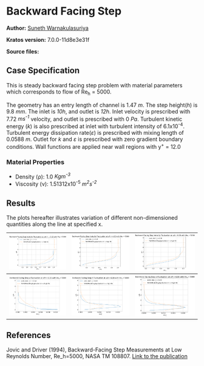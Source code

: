 # Backward Facing Step

**Author:** [Suneth Warnakulasuriya](https://github.com/sunethwarna)

**Kratos version:** 7.0.0-11d8e3e31f

**Source files:**

## Case Specification
This is steady backward facing step problem with material parameters which corresponds to flow of Re<sub>h</sub> = 5000.

The geometry has an entry length of channel is 1.47 _m_. The step height(_h_) is 9.8 _mm_. The inlet is _10h_, and outlet is _12h_. Inlet velocity is prescribed with 7.72 _ms<sup>-1</sup>_ velocity, and outlet is prescribed with 0 _Pa_. Turbulent kinetic energy (_k_) is also prescribed at inlet with turbulent intensity of 6.1x10<sup>-4</sup>. Turbulent energy dissipation rate(_&epsilon;_) is prescribed with mixing length of 0.0588 _m_. Outlet for _k_ and _&epsilon;_ is prescribed with zero gradient boundary conditions. Wall functions are applied near wall regions with y<sup>+</sup> = 12.0

### Material Properties
* Density (&rho;): 1.0 _Kgm<sup>-3</sup>_
* Viscosity (&nu;): 1.51312x10<sup>-5</sup> _m<sup>2</sup>s<sup>-2</sup>_


## Results
The plots hereafter illustrates variation of different non-dimensioned quantities along the line at specified x.
<table style="width:100%">
  <tr>
    <th> <img src="plots/velocity_x=-3.12h.png" alt="Velocity variation at x=-3.12h" style="width: 400px;"/> </th>
    <th> <img src="plots/velocity_x=4h.png" alt="Velocity variation at x=4h" style="width: 400px;"/> </th>
    <th> <img src="plots/velocity_x=6h.png" alt="Velocity variation at x=6h" style="width: 421px;"/> </th>
  </tr>
  <tr>
    <th> <img src="plots/turbulent_kinetic_energy_x=-3.12h.png" alt="Velocity variation at x=-3.12h" style="width: 400px;"/> </th>
    <th> <img src="plots/turbulent_kinetic_energy_x=4h.png" alt="Velocity variation at x=4h" style="width: 400px;"/> </th>
    <th> <img src="plots/turbulent_kinetic_energy_x=6h.png" alt="Velocity variation at x=6h" style="width: 421px;"/> </th>
  </tr>
</table>

## References
Jovic and Driver (1994), Backward-Facing Step Measurements at Low Reynolds Number, Re_h=5000, NASA TM 108807. [Link to the publication](https://ntrs.nasa.gov/archive/nasa/casi.ntrs.nasa.gov/19940028784.pdf)

